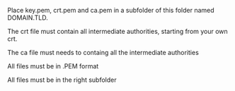 Place key.pem, crt.pem and ca.pem in a subfolder of this folder named DOMAIN.TLD.

The crt file must contain all intermediate authorities, starting from your own crt.

The ca file must needs to containg all the intermediate authorities

All files must be in .PEM format 

All files must be in the right subfolder


